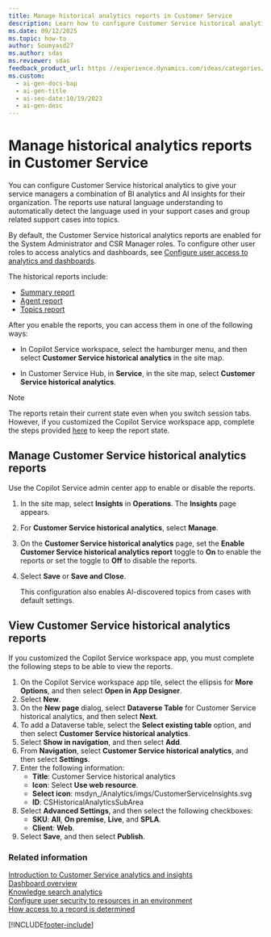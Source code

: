 ```yaml
---
title: Manage historical analytics reports in Customer Service
description: Learn how to configure Customer Service historical analytics reports in Omnichannel for Customer Service.
ms.date: 09/12/2025
ms.topic: how-to
author: Soumyasd27
ms.author: sdas
ms.reviewer: sdas
feedback_product_url: https //experience.dynamics.com/ideas/categories/list/?category=a7f4a807-de3b-eb11-a813-000d3a579c38&forum=b68e50a6-88d9-e811-a96b-000d3a1be7ad
ms.custom:
  - ai-gen-docs-bap
  - ai-gen-title
  - ai-seo-date:10/19/2023
  - ai-gen-desc
---
```


# Manage historical analytics reports in Customer Service

You can configure Customer Service historical analytics to give your service managers a combination of BI analytics and AI insights for their organization. The reports use natural language understanding to automatically detect the language used in your support cases and group related support cases into topics.

By default, the Customer Service historical analytics reports are enabled for the System Administrator and CSR Manager roles. To configure other user roles to access analytics and dashboards, see [Configure user access to analytics and dashboards](configure-customer-service-analytics-insights-csh.md#configure-user-access-to-analytics-and-dashboards).

The historical reports include:

- [Summary report](../use/summary-dashboard-cs.md)
- [Agent report](../use/agent-dashboard-cs.md)
- [Topics report](../use/case-topics-dashboard-cs.md)

After you enable the reports, you can access them in one of the following ways:

- In Copilot Service workspace, select the hamburger menu, and then select **Customer Service historical analytics** in the site map.

- In Customer Service Hub, in **Service**, in the site map, select **Customer Service historical analytics**.

> [!NOTE]
> The reports retain their current state even when you switch session tabs. However, if you customized the Copilot Service workspace app, complete the steps provided [here](analytics_overview.md#keep-the-report-state-when-you-switch-session-tabs) to keep the report state.

## Manage Customer Service historical analytics reports

Use the Copilot Service admin center app to enable or disable the reports.

1. In the site map, select **Insights** in **Operations**. The **Insights** page appears.
     
1. For **Customer Service historical analytics**, select **Manage**.
     
1. On the **Customer Service historical analytics** page, set the **Enable Customer Service historical analytics report** toggle to **On** to enable the reports or set the toggle to **Off** to disable the reports.

1. Select **Save** or **Save and Close**.

   This configuration also enables AI-discovered topics from cases with default settings.

## View Customer Service historical analytics reports

If you customized the Copilot Service workspace app, you must complete the following steps to be able to view the reports.

1. On the Copilot Service workspace app tile, select the ellipsis for **More Options**, and then select **Open in App Designer**.
1. Select **New**.
1. On the **New page** dialog, select **Dataverse Table** for Customer Service historical analytics, and then select **Next**.
1. To add a Dataverse table, select the **Select existing table** option, and then select **Customer Service historical analytics**.
1. Select **Show in navigation**, and then select **Add**.
1. From **Navigation**, select **Customer Service historical analytics**, and then select **Settings**.
1. Enter the following information:
    - **Title**: Customer Service historical analytics
    - **Icon**: Select **Use web resource**.
    - **Select icon**: msdyn_/Analytics/imgs/CustomerServiceInsights.svg
    - **ID**: CSHistoricalAnalyticsSubArea
1. Select **Advanced Settings**, and then select the following checkboxes:
    - **SKU**: **All**, **On premise**, **Live**, and **SPLA**.
    - **Client**: **Web**.
1. Select **Save**, and then select **Publish**.

### Related information

[Introduction to Customer Service analytics and insights](../implement/introduction-customer-service-analytics.md)  
[Dashboard overview](../use/customer-service-analytics-insights-csh.md)  
[Knowledge search analytics](../use/knowledge-search-analytics-cs.md)  
[Configure user security to resources in an environment](/power-platform/admin/database-security)  
[How access to a record is determined](/power-platform/admin/how-record-access-determined)  

[!INCLUDE[footer-include](../../includes/footer-banner.md)]
